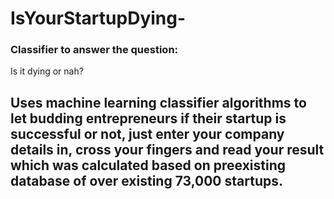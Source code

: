 # IsYourStartupDying-

### Classifier to answer the question:
Is it dying or nah?

## Uses machine learning classifier algorithms to let budding entrepreneurs if their startup is successful or not, just enter your company details in, cross your fingers and read your result which was calculated based on preexisting database of over existing 73,000 startups.

